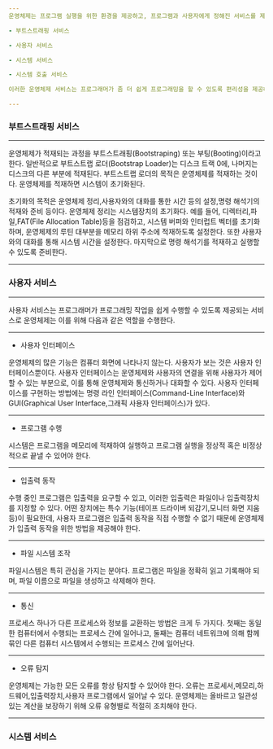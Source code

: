 ```yaml
---
운영체제는 프로그램 실행을 위한 환경을 제공하고, 프로그램과 사용자에게 정해진 서비스를 제공한다. 물론, 운영체제마다 제공하는 서비스가 다르지만 일반적으로 다음과 같은 서비스를 제공한다.

- 부트스트래핑 서비스

- 사용자 서비스

- 시스템 서비스

- 시스템 호출 서비스

이러한 운영체제 서비스는 프로그래머가 좀 더 쉽게 프로그래밍을 할 수 있도록 편리성을 제공해 준다.

---
```

### 부트스트래핑 서비스
---
운영체제가 적재되는 과정을 부트스트래핑(Bootstraping) 또는 부팅(Booting)이라고 한다. 일반적으로 부트스트랩 로더(Bootstrap Loader)는 디스크 트랙 0에, 나머지는 디스크의 다른 부분에 적재된다. 부트스트랩 로더의 목적은 운영체제를 적재하는 것이다. 운영체제를 적재하면 시스템이 초기화된다.

초기화의 목적은 운영체제 정리,사용자와의 대화를 통한 시간 등의 설정,명령 해석기의 적재와 준비 등이다. 운영체제 정리는 시스템장치의 초기화다. 예를 들어, 디렉터리,파일,FAT(File Allocation Table)등을 점검하고, 시스템 버퍼와 인터럽트 벡터를 초기화하며, 운영체제의 루틴 대부분을 메모리 하위 주소에 적재하도록 설정한다. 또한 사용자와의 대화를 통해 시스템 시간을 설정한다. 마지막으로 명령 해석기를 적재하고 실행할 수 있도록 준비한다.

--- 
### 사용자 서비스
---
사용자 서비스는 프로그래머가 프로그래밍 작업을 쉽게 수행할 수 있도록 제공되는 서비스로 운영체제는 이를 위해 다음과 같은 역할을 수행한다.

---

- 사용자 인터페이스

운영체제의 많은 기능은 컴퓨터 화면에 나타나지 않는다. 사용자가 보는 것은 사용자 인터페이스뿐이다. 사용자 인터페이스는 운영체제와 사용자의 연결을 위해 사용자가 제어할 수 있는 부분으로, 이를 통해 운영체제와 통신하거나 대화할 수 있다. 사용자 인터페이스를 구현하는 방법에는 명령 라인 인터페이스(Command-Line Interface)와 GUI(Graphical User Interface,그래픽 사용자 인터페이스)가 있다. 

---
- 프로그램 수행

시스템은 프로그램을 메모리에 적재하여 실행하고 프로그램 실행을 정상적 혹은 비정상적으로 끝낼 수 있어야 한다.

---
- 입출력 동작

수행 중인 프로그램은 입출력을 요구할 수 있고, 이러한 입출력은 파일이나 입출력장치를 지정할 수 있다. 어떤 장치에는 특수 기능(테이프 드라이버 되감기,모니터 화면 지움 등)이 필요한데, 사용자 프로그램은 입출력 동작을 직접 수행할 수 없기 때문에 운영체제가 입출력 동작을 위한 방법을 제공해야 한다.

---
- 파일 시스템 조작

파일시스템은 특히 관심을 가지는 분야다. 프로그램은 파일을 정확히 읽고 기록해야 되며, 파일 이름으로 파일을 생성하고 삭제해야 한다.

---
- 통신

프로세스 하나가 다른 프로세스와 정보를 교환하는 방법은 크게 두 가지다. 첫째는 동일한 컴퓨터에서 수행되는 프로세스 간에 일어나고, 둘째는 컴퓨터 네트워크에 의해 함께 묶인 다른 컴퓨터 시스템에서 수행되는 프로세스 간에 일어난다.

---
- 오류 탐지

운영체제는 가능한 모든 오류를 항상 탐지할 수 있어야 한다. 오류는 프로세서,메모리,하드웨어,입출력장치,사용자 프로그램에서 일어날 수 있다. 운영체제는 올바르고 일관성 있는 계산을 보장하기 위해 오류 유형별로 적절히 조치해야 한다.

---
### 시스템 서비스













































